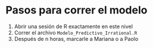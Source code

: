 # Pasos para correr el modelo

1. Abrir una sesión de R exactamente en este nivel
2. Correr el archivo `Modelo_Predictivo_Irrational.R`
3. Después de n horas, marcarle a Mariana o a Paolo